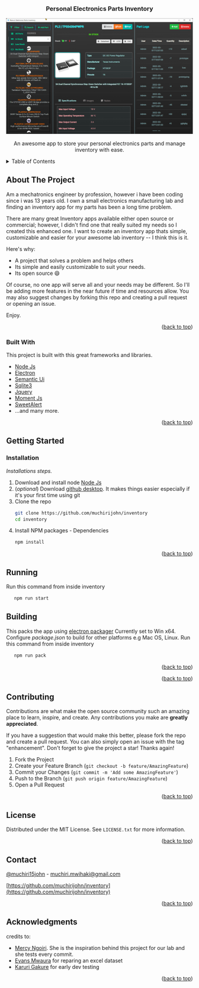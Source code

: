 <div id="top"></div>
<!-- PROJECT LOGO -->
<br />
<div align="center">
    <h3 align="center">Personal Electronics Parts Inventory</h3>
  <a href="https://github.com/muchirijohn/inventory">
    <img src="docs/app.png" alt="Logo" max-width="600" max-height="600">
  </a>

  

  <p align="center">
    An awesome app to store your personal electronics parts and manage inventory with ease.
</div>


<!-- TABLE OF CONTENTS -->
<details>
  <summary>Table of Contents</summary>
  <ol>
    <li>
      <a href="#about-the-project">About The Project</a>
      <ul>
        <li><a href="#built-with">Built With</a></li>
      </ul>
    </li>
    <li>
      <a href="#getting-started">Getting Started</a>
      <ul>
        <li><a href="#installation">Installation</a></li>
      </ul>
    </li>
    <li><a href="#running">Usage</a></li>
    <li><a href="#building">Usage</a></li>
    <li><a href="#contributing">Contributing</a></li>
    <li><a href="#license">License</a></li>
    <li><a href="#contact">Contact</a></li>
    <li><a href="#acknowledgments">Acknowledgments</a></li>
  </ol>
</details>



<!-- ABOUT THE PROJECT -->
## About The Project
Am a mechatronics engineer by profession, however i have been coding since i was 13 years old. I own a small electronics manufacturing lab and finding an inventory app for my parts has been a long time problem.

There are many great Inventory apps available either open source or commercial; however, I didn't find one that really suited my needs so I created this enhanced one. I want to create an inventory app thats simple, customizable and easier for your awesome lab inventory -- I think this is it.

Here's why:
* A project that solves a problem and helps others
* Its simple and easily customizable to suit your needs.
* Its open source :smile:

Of course, no one app will serve all and your needs may be different. So I'll be adding more features in the near future if time and resources allow. You may also suggest changes by forking this repo and creating a pull request or opening an issue.

Enjoy.

<p align="right">(<a href="#top">back to top</a>)</p>



### Built With

This project is built with this great frameworks and libraries.

* [Node Js](https://nodejs.org/en/)
* [Electron](https://www.electronjs.org/)
* [Semantic Ui](https://semantic-ui.com/)
* [Sqlite3](https://www.npmjs.com/package/sqlite3)
* [Jquery](https://jquery.com/)
* [Moment Js](https://momentjs.com/)
* [SweetAlert](https://sweetalert.js.org/)
* ...and many more.

<p align="right">(<a href="#top">back to top</a>)</p>



<!-- GETTING STARTED -->
## Getting Started

### Installation

_Installations steps._

1. Download and install node [Node Js](https://nodejs.org/en/)
2. (_optional_) Download [github desktop](https://desktop.github.com/). It makes things easier especially if it's your first time using git
2. Clone the repo
   ```sh
   git clone https://github.com/muchirijohn/inventory
   cd inventory
   ```
3. Install NPM packages - Dependencies
   ```sh
   npm install
   ```

<p align="right">(<a href="#top">back to top</a>)</p>

<!-- USAGE EXAMPLES -->
## Running
Run this command from inside inventory
```sh
   npm run start
   ```

## Building
This packs the app using <a href="https://github.com/electron/electron-packager">electron packager</a>
Currently set to Win x64. Configure _package.json_ to build for other platforms e.g Mac OS, Linux. 
Run this command from inside inventory
```sh
   npm run pack
   ```

<p align="right">(<a href="#top">back to top</a>)</p>

<p align="right">(<a href="#top">back to top</a>)</p>

<!-- CONTRIBUTING -->
## Contributing

Contributions are what make the open source community such an amazing place to learn, inspire, and create. Any contributions you make are **greatly appreciated**.

If you have a suggestion that would make this better, please fork the repo and create a pull request. You can also simply open an issue with the tag "enhancement".
Don't forget to give the project a star! Thanks again!

1. Fork the Project
2. Create your Feature Branch (`git checkout -b feature/AmazingFeature`)
3. Commit your Changes (`git commit -m 'Add some AmazingFeature'`)
4. Push to the Branch (`git push origin feature/AmazingFeature`)
5. Open a Pull Request

<p align="right">(<a href="#top">back to top</a>)</p>

<!-- LICENSE -->
## License

Distributed under the MIT License. See `LICENSE.txt` for more information.

<p align="right">(<a href="#top">back to top</a>)</p>

<!-- CONTACT -->
## Contact

[@muchiri15john](https://twitter.com/muchiri15john) - muchiri.mwihaki@gmail.com

[https://github.com/muchirijohn/inventory](https://github.com/muchirijohn/inventory)

<p align="right">(<a href="#top">back to top</a>)</p>

<!-- ACKNOWLEDGMENTS -->
## Acknowledgments

credits to:
* <a href="https://twitter.com/ngoirimercy" target="_blank">Mercy Ngoiri</a>. She is the inspiration behind this project for our lab and she tests every commit.
* <a href="https://twitter.com/mwaush6" target="_blank">Evans Mwaura</a> for reparing an excel dataset
* <a href="https://twitter.com/thekaruri" target="_blank">Karuri Gakure</a> for early dev testing

<p align="right">(<a href="#top">back to top</a>)</p>

